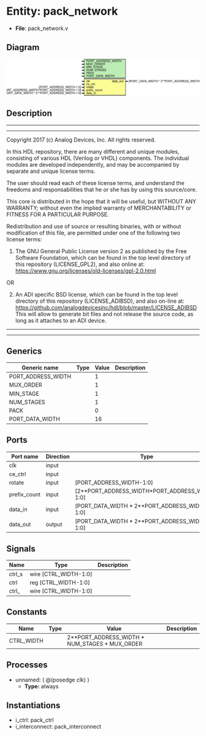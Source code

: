 # Entity: pack_network

- **File**: pack_network.v
## Diagram

![Diagram](pack_network.svg "Diagram")
## Description

 ***************************************************************************
 ***************************************************************************
 Copyright 2017 (c) Analog Devices, Inc. All rights reserved.

 In this HDL repository, there are many different and unique modules, consisting
 of various HDL (Verilog or VHDL) components. The individual modules are
 developed independently, and may be accompanied by separate and unique license
 terms.

 The user should read each of these license terms, and understand the
 freedoms and responsabilities that he or she has by using this source/core.

 This core is distributed in the hope that it will be useful, but WITHOUT ANY
 WARRANTY; without even the implied warranty of MERCHANTABILITY or FITNESS FOR
 A PARTICULAR PURPOSE.

 Redistribution and use of source or resulting binaries, with or without modification
 of this file, are permitted under one of the following two license terms:

   1. The GNU General Public License version 2 as published by the
      Free Software Foundation, which can be found in the top level directory
      of this repository (LICENSE_GPL2), and also online at:
      <https://www.gnu.org/licenses/old-licenses/gpl-2.0.html>

 OR

   2. An ADI specific BSD license, which can be found in the top level directory
      of this repository (LICENSE_ADIBSD), and also on-line at:
      https://github.com/analogdevicesinc/hdl/blob/master/LICENSE_ADIBSD
      This will allow to generate bit files and not release the source code,
      as long as it attaches to an ADI device.

 ***************************************************************************
 ***************************************************************************

## Generics

| Generic name       | Type | Value | Description |
| ------------------ | ---- | ----- | ----------- |
| PORT_ADDRESS_WIDTH |      | 1     |             |
| MUX_ORDER          |      | 1     |             |
| MIN_STAGE          |      | 1     |             |
| NUM_STAGES         |      | 1     |             |
| PACK               |      | 0     |             |
| PORT_DATA_WIDTH    |      | 16    |             |
## Ports

| Port name    | Direction | Type                                           | Description |
| ------------ | --------- | ---------------------------------------------- | ----------- |
| clk          | input     |                                                |             |
| ce_ctrl      | input     |                                                |             |
| rotate       | input     | [PORT_ADDRESS_WIDTH-1:0]                       |             |
| prefix_count | input     | [2**PORT_ADDRESS_WIDTH*PORT_ADDRESS_WIDTH-1:0] |             |
| data_in      | input     | [PORT_DATA_WIDTH * 2**PORT_ADDRESS_WIDTH-1:0]  |             |
| data_out     | output    | [PORT_DATA_WIDTH * 2**PORT_ADDRESS_WIDTH-1:0]  |             |
## Signals

| Name   | Type                  | Description |
| ------ | --------------------- | ----------- |
| ctrl_s | wire [CTRL_WIDTH-1:0] |             |
| ctrl   | reg [CTRL_WIDTH-1:0]  |             |
| ctrl_  | wire [CTRL_WIDTH-1:0] |             |
## Constants

| Name       | Type | Value                                          | Description |
| ---------- | ---- | ---------------------------------------------- | ----------- |
| CTRL_WIDTH |      | 2**PORT_ADDRESS_WIDTH * NUM_STAGES * MUX_ORDER |             |
## Processes
- unnamed: ( @(posedge clk) )
  - **Type:** always
## Instantiations

- i_ctrl: pack_ctrl
- i_interconnect: pack_interconnect
